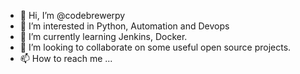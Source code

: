 - 👋 Hi, I’m @codebrewerpy
- 👀 I’m interested in Python, Automation and Devops
- 🌱 I’m currently learning Jenkins, Docker.
- 💞️ I’m looking to collaborate on some useful open source projects.
- 📫 How to reach me ...

<!---
codebrewerpy/codebrewerpy is a ✨ special ✨ repository because its `README.md` (this file) appears on your GitHub profile.
You can click the Preview link to take a look at your changes.
--->
